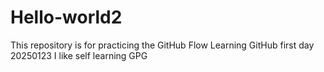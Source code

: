 # Hello-world2
This repository is for practicing the GitHub Flow
Learning GitHub first day 20250123
I like self learning GPG
